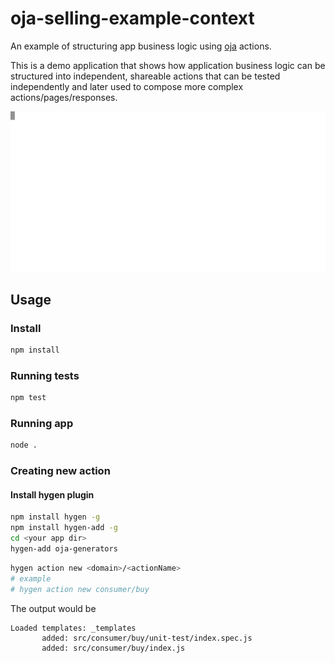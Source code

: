# oja-selling-example-context

An example of structuring app business logic using [oja](https://github.com/dimichgh/oja) actions.

This is a demo application that shows how application business logic can be structured into independent, shareable actions that can be tested independently and later used to compose more complex actions/pages/responses.

<p align="center">
    <img src="demo.svg" />
</p>

## Usage

### Install
```bash
npm install
```

### Running tests

```bash
npm test
```

### Running app
```bash
node .
```

### Creating new action

#### Install hygen plugin

```bash
npm install hygen -g
npm install hygen-add -g
cd <your app dir>
hygen-add oja-generators
```

```bash
hygen action new <domain>/<actionName>
# example
# hygen action new consumer/buy
```

The output would be
```
Loaded templates: _templates
       added: src/consumer/buy/unit-test/index.spec.js
       added: src/consumer/buy/index.js
```